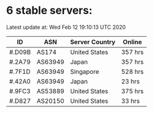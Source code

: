 # 6 stable servers:

Latest update at: Wed Feb 12 19:10:13 UTC 2020

| ID | ASN | Server Country | Online |
| -- | --- | -------------- | ------ |
| #.D09B | AS174 | United States | 357 hrs |
| #.2A79 | AS63949 | Japan | 357 hrs |
| #.7F1D | AS63949 | Singapore | 528 hrs |
| #.42A0 | AS63949 | Japan | 23 hrs |
| #.9FC3 | AS53889 | United States | 375 hrs |
| #.D827 | AS20150 | United States | 33 hrs |

